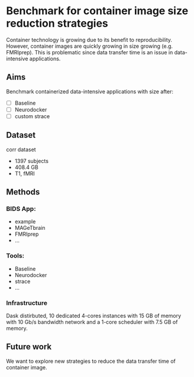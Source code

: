 # Benchmark for container image size reduction strategies

Container technology is growing due to its benefit to reproducibility. However, container images are quickly growing in size growing (e.g. FMRIprep). This is problematic since data transfer time is an issue in data-intensive applications.

## Aims
Benchmark containerized data-intensive applications with size after:
- [ ] Baseline
- [ ] Neurodocker
- [ ] custom strace

## Dataset
corr dataset
<!-- cite paper or datalad -->
<!-- decide which subset -->
* 1397 subjects
* 408.4 GB
* T1, fMRI

## Methods
### BIDS App:
* example
* MAGeTbrain
* FMRIprep
* ...

### Tools:
* Baseline
* Neurodocker
* strace
* ...

### Infrastructure

Dask distirbuted, 10 dedicated 4-cores instances with 15 GB of memory with 10 Gb/s bandwidth network and a 1-core scheduler with 7.5 GB of memory.

## Future work
We want to explore new strategies to reduce the data transfer time of container image. 